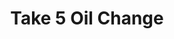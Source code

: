 ---
title: "Take 5 Oil Change"
url: /san-antonio/take-5-oil-change-commercial-avenue/
shop: car repair
---